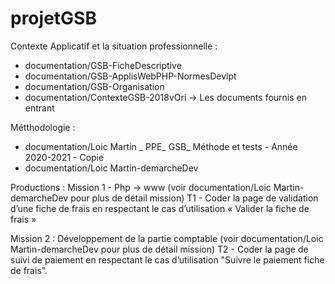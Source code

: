 # projetGSB

Contexte Applicatif et la situation professionnelle :
  - documentation/GSB-FicheDescriptive
  - documentation/GSB-ApplisWebPHP-NormesDevlpt
  - documentation/GSB-Organisation
  - documentation/ContexteGSB-2018vOri -> Les documents fournis en entrant


Métthodologie :
  - documentation/Loic Martin _ PPE_ GSB_ Méthode et tests - Année 2020-2021 - Copie
  - documentation/Loic Martin-demarcheDev

Productions :
  Mission 1 - Php -> www (voir documentation/Loic Martin-demarcheDev pour plus de détail mission)
    T1 - Coder la page de validation d’une fiche de frais en respectant le cas d’utilisation « Valider la fiche de frais »
  
  Mission 2 : Développement de la partie comptable (voir documentation/Loic Martin-demarcheDev pour plus de détail mission)
    T2 - Coder la page de suivi de paiement en respectant le cas d’utilisation "Suivre le paiement fiche de frais".

 

 
